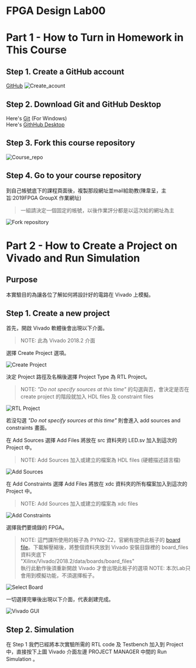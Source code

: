 FPGA Design Lab00
===================
# Part 1 - How to Turn in Homework in This Course
## Step 1. Create a GitHub account
[GitHub](https://github.com/)
![Create_acount](images/create_account.png)
## Step 2. Download Git and GitHub Desktop
Here's [Git](https://git-scm.com/download/win) (For Windows)  
Here's [GithHub Desktop](https://desktop.github.com)
## Step 3. Fork this course repository
![Course_repo](images/course_repo.png)
## Step 4. Go to your course repository
到自己帳號底下的課程頁面後，複製那段網址並mail給助教(陳韋呈，主旨:2019FPGA GroupX 作業網址)
> 一組請決定一個固定的帳號，以後作業評分都是以這次給的網址為主

![Fork repository](images/fork_repository.png)

# Part 2 - How to Create a Project on Vivado and Run Simulation
## Purpose

本實驗目的為讓各位了解如何將設計好的電路在 Vivado 上模擬。

## Step 1. Create a new project
首先，開啟 Vivado 軟體後會出現以下介面。
> NOTE: 此為 Vivado 2018.2 介面

選擇 Create Project 選項。

![Create Project](images/create_prj.png)  

決定 Project 路徑及名稱後選擇 Project Type 為 RTL Project。
> NOTE: _"Do not specify sources at this time"_ 的勾選與否，會決定是否在 create project 的階段就加入 HDL files 及 constraint files

![RTL Project](images/RTL_prj.png)

若沒勾選 _"Do not specify sources at this time"_ 則會進入 add sources and constraints 畫面。

在 Add Sources 選擇 Add Files 將放在 src 資料夾的 LED.sv 加入到這次的 Project 中。
> NOTE: Add Sources 加入或建立的檔案為 HDL files (硬體描述語言檔)

![Add Sources](images/add_src.png)

在 Add Constraints 選擇 Add Files 將放在 xdc 資料夾的所有檔案加入到這次的 Project 中。
> NOTE: Add Sources 加入或建立的檔案為 xdc files

![Add Constraints](images/add_xdc.png)

選擇我們要燒錄的 FPGA。
> NOTE: 這門課所使用的板子為 PYNQ-Z2，官網有提供此板子的 [board file](https://d2m32eurp10079.cloudfront.net/Download/pynq-z2.zip)。下載解壓縮後，將整個資料夾放到 Vivado 安裝目錄裡的 board_files 資料夾底下   
> "Xilinx/Vivado/2018.2/data/boards/board_files"  
> 執行此動作後須重新開啟 Vivado 才會出現此板子的選項
> NOTE: 本次Lab只會用到模擬功能，不須選擇板子。

![Select Board](images/bd_sel.png)

一切選擇完畢後出現以下介面，代表創建完成。

![Vivado GUI](images/vivado_gui.png)
## Step 2. Simulation
在 Step 1 我們已經將本次實驗所需的 RTL code 及 Testbench 加入到 Project 中，直接按下上圖 Vivado 介面左邊 PROJECT MANAGER 中間的 Run Simulation 。

